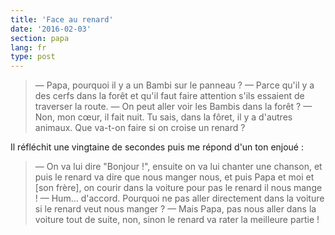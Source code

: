 ```yaml
---
title: 'Face au renard'
date: '2016-02-03'
section: papa
lang: fr
type: post
---
```


> — Papa, pourquoi il y a un Bambi sur le panneau ?
> — Parce qu'il y a des cerfs dans la forêt et qu'il faut faire attention s'ils essaient de traverser la route.
> — On peut aller voir les Bambis dans la forêt ?
> — Non, mon cœur, il fait nuit. Tu sais, dans la fôret, il y a d'autres animaux. Que va-t-on faire si on croise un renard ?

<!-- more -->

Il réfléchit une vingtaine de secondes puis me répond d'un ton enjoué :

> — On va lui dire "Bonjour !", ensuite on va lui chanter une chanson, et puis le renard va dire que nous manger nous, et puis Papa et moi et [son frère], on courir dans la voiture pour pas le renard il nous mange !
> — Hum… d'accord. Pourquoi ne pas aller directement dans la voiture si le renard veut nous manger ?
> — Mais Papa, pas nous aller dans la voiture tout de suite, non, sinon le renard va rater la meilleure partie !
